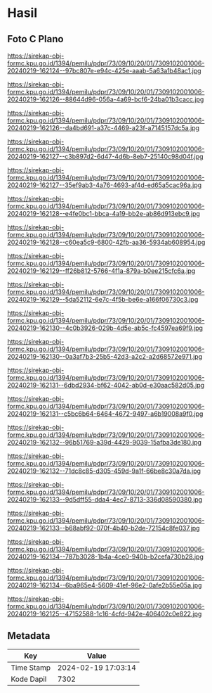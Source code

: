 # Hasil

## Foto C Plano

https://sirekap-obj-formc.kpu.go.id/1394/pemilu/pdpr/73/09/10/20/01/7309102001006-20240219-162124--97bc807e-e94c-425e-aaab-5a63a1b48ac1.jpg

https://sirekap-obj-formc.kpu.go.id/1394/pemilu/pdpr/73/09/10/20/01/7309102001006-20240219-162126--88644d96-056a-4a69-bcf6-24ba01b3cacc.jpg

https://sirekap-obj-formc.kpu.go.id/1394/pemilu/pdpr/73/09/10/20/01/7309102001006-20240219-162126--da4bd691-a37c-4469-a23f-a7145157dc5a.jpg

https://sirekap-obj-formc.kpu.go.id/1394/pemilu/pdpr/73/09/10/20/01/7309102001006-20240219-162127--c3b897d2-6d47-4d6b-8eb7-25140c98d04f.jpg

https://sirekap-obj-formc.kpu.go.id/1394/pemilu/pdpr/73/09/10/20/01/7309102001006-20240219-162127--35ef9ab3-4a76-4693-af4d-ed65a5cac96a.jpg

https://sirekap-obj-formc.kpu.go.id/1394/pemilu/pdpr/73/09/10/20/01/7309102001006-20240219-162128--e4fe0bc1-bbca-4a19-bb2e-ab86d913ebc9.jpg

https://sirekap-obj-formc.kpu.go.id/1394/pemilu/pdpr/73/09/10/20/01/7309102001006-20240219-162128--c60ea5c9-6800-42fb-aa36-5934ab608954.jpg

https://sirekap-obj-formc.kpu.go.id/1394/pemilu/pdpr/73/09/10/20/01/7309102001006-20240219-162129--ff26b812-5766-4f1a-879a-b0ee215cfc6a.jpg

https://sirekap-obj-formc.kpu.go.id/1394/pemilu/pdpr/73/09/10/20/01/7309102001006-20240219-162129--5da52112-6e7c-4f5b-be6e-a166f06730c3.jpg

https://sirekap-obj-formc.kpu.go.id/1394/pemilu/pdpr/73/09/10/20/01/7309102001006-20240219-162130--4c0b3926-029b-4d5e-ab5c-fc4597ea69f9.jpg

https://sirekap-obj-formc.kpu.go.id/1394/pemilu/pdpr/73/09/10/20/01/7309102001006-20240219-162130--0a3af7b3-25b5-42d3-a2c2-a2d68572e971.jpg

https://sirekap-obj-formc.kpu.go.id/1394/pemilu/pdpr/73/09/10/20/01/7309102001006-20240219-162131--6dbd2934-bf62-4042-ab0d-e30aac582d05.jpg

https://sirekap-obj-formc.kpu.go.id/1394/pemilu/pdpr/73/09/10/20/01/7309102001006-20240219-162131--c5bc6b64-6464-4672-9497-a6b19008a9f0.jpg

https://sirekap-obj-formc.kpu.go.id/1394/pemilu/pdpr/73/09/10/20/01/7309102001006-20240219-162132--96b51769-a39d-4429-9039-15afba3de180.jpg

https://sirekap-obj-formc.kpu.go.id/1394/pemilu/pdpr/73/09/10/20/01/7309102001006-20240219-162132--71dc8c85-d305-459d-9a1f-66be8c30a7da.jpg

https://sirekap-obj-formc.kpu.go.id/1394/pemilu/pdpr/73/09/10/20/01/7309102001006-20240219-162133--9d5dff55-dda4-4ec7-8713-336d08590380.jpg

https://sirekap-obj-formc.kpu.go.id/1394/pemilu/pdpr/73/09/10/20/01/7309102001006-20240219-162133--b68abf92-070f-4b40-b2de-72154c8fe037.jpg

https://sirekap-obj-formc.kpu.go.id/1394/pemilu/pdpr/73/09/10/20/01/7309102001006-20240219-162134--787b3028-1b4a-4ce0-940b-b2cefa730b28.jpg

https://sirekap-obj-formc.kpu.go.id/1394/pemilu/pdpr/73/09/10/20/01/7309102001006-20240219-162134--6ba965e4-5609-41ef-96e2-0afe2b55e05a.jpg

https://sirekap-obj-formc.kpu.go.id/1394/pemilu/pdpr/73/09/10/20/01/7309102001006-20240219-162125--47152588-1c16-4cfd-942e-406402c0e822.jpg


## Metadata

| Key        | Value               |
| ---------- | ------------------- |
| Time Stamp | 2024-02-19 17:03:14 |
| Kode Dapil | 7302                |



